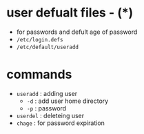 # user defualt files - (*)
- for passwords and defult age of password
- `/etc/login.defs`
- `/etc/default/useradd`

# commands
- `useradd` : adding user
    - `-d` : add user home directory
    - `-p` : password
- `userdel` : deleteing user
- `chage` : for password expiration 
